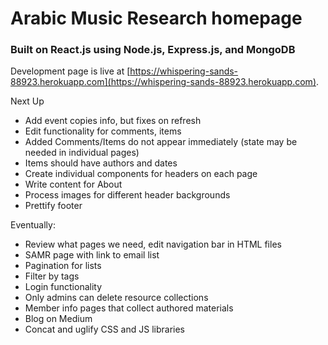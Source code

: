 # Arabic Music Research homepage

### Built on React.js using Node.js, Express.js, and MongoDB

Development page is live at [https://whispering-sands-88923.herokuapp.com](https://whispering-sands-88923.herokuapp.com).

Next Up
* Add event copies info, but fixes on refresh
* Edit functionality for comments, items
* Added Comments/Items do not appear immediately (state may be needed in individual pages)
* Items should have authors and dates
* Create individual components for headers on each page
* Write content for About
* Process images for different header backgrounds
* Prettify footer

Eventually:
* Review what pages we need, edit navigation bar in HTML files
* SAMR page with link to email list
* Pagination for lists
* Filter by tags
* Login functionality
* Only admins can delete resource collections
* Member info pages that collect authored materials
* Blog on Medium
* Concat and uglify CSS and JS libraries
